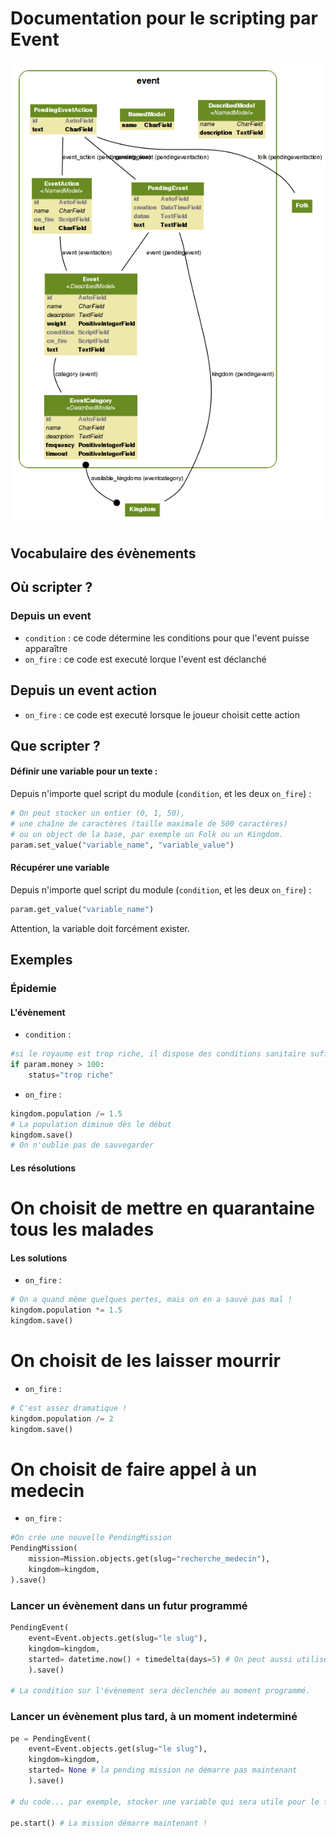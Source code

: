 Documentation pour le scripting par Event
=======================
![Event models](https://github.com/Neamar/kingdoms/blob/master/event/models.png?raw=true)

Vocabulaire des évènements
------------------------

Où scripter ?
-------------
### Depuis un event
* `condition` : ce code détermine les conditions pour que l'event puisse apparaître
* `on_fire` : ce code est executé lorque l'event est déclanché

## Depuis un event action
* `on_fire` : ce code est executé lorsque le joueur choisit cette action

Que scripter ?
---------------
#### Définir une variable pour un texte :
Depuis n'importe quel script du module (`condition`, et les deux `on_fire`) :
```python
# On peut stocker un entier (0, 1, 50),
# une chaîne de caractères (taille maximale de 500 caractères)
# ou un object de la base, par exemple un Folk ou un Kingdom.
param.set_value("variable_name", "variable_value")
```

#### Récupérer une variable
Depuis n'importe quel script du module (`condition`, et les deux `on_fire`) :
```python
param.get_value("variable_name")
```
Attention, la variable doit forcément exister.

Exemples
-------------
### Épidemie
#### L'évènement
* `condition` :

```python
#si le royaume est trop riche, il dispose des conditions sanitaire suffisante pour en être exempté
if param.money > 100:
	status="trop riche"
```

* `on_fire` :

```python
kingdom.population /= 1.5
# La population diminue dès le début
kingdom.save()
# On n'oublie pas de sauvegarder
```


#### Les résolutions
# On choisit de mettre en quarantaine tous les malades

#### Les solutions
* `on_fire` :

```python
# On a quand même quelques pertes, mais on en a sauvé pas mal !
kingdom.population *= 1.5
kingdom.save()
```

# On choisit de les laisser mourrir
* `on_fire` :

```python
# C'est assez dramatique !
kingdom.population /= 2
kingdom.save()
```

# On choisit de faire appel à un medecin
* `on_fire` : 

```python
#On crée une nouvelle PendingMission
PendingMission(
	mission=Mission.objects.get(slug="recherche_medecin"),
	kingdom=kingdom,
).save()
```

### Lancer un évènement dans un futur programmé
```python
PendingEvent(
	event=Event.objects.get(slug="le slug"),
	kingdom=kingdom,
	started= datetime.now() + timedelta(days=5) # On peut aussi utiliser hours, minutes, months
	).save()

# La condition sur l'évènement sera déclenchée au moment programmé.
```
### Lancer un évènement plus tard, à un moment indeterminé
```python
pe = PendingEvent(
	event=Event.objects.get(slug="le slug"),
	kingdom=kingdom,
	started= None # la pending mission ne démarre pas maintenant
	).save()

# du code... par exemple, stocker une variable qui sera utile pour le futur évènement.

pe.start() # La mission démarre maintenant !
```
